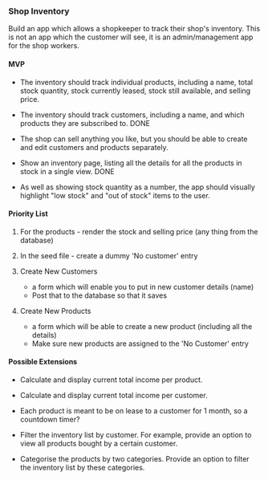 ### Shop Inventory

Build an app which allows a shopkeeper to track their shop's inventory. This is not an app which the customer will see, it is an admin/management app for the shop workers.



#### MVP

* The inventory should track individual products, including a name, total stock quantity, stock currently leased, stock still available, and selling price.

* The inventory should track customers, including a name, and which products they are subscribed to. DONE

* The shop can sell anything you like, but you should be able to create and edit customers and products separately.

* Show an inventory page, listing all the details for all the products in stock in a single view. DONE

* As well as showing stock quantity as a number, the app should visually highlight "low stock" and "out of stock" items to the user.

#### Priority List

1. For the products - render the stock and selling price (any thing from the database)

2. In the seed file - create a dummy 'No customer' entry

3. Create New Customers
    - a form which will enable you to put in new customer details (name)
    - Post that to the database so that it saves

4. Create New Products
    - a form which will be able to create a new product (including all the details)
    - Make sure new products are assigned to the 'No Customer' entry





















































#### Possible Extensions

* Calculate and display current total income per product.

* Calculate and display current total income per customer.

* Each product is meant to be on lease to a customer for 1 month, so a countdown timer?

* Filter the inventory list by customer. For example, provide an option to view all products bought by a certain customer.

* Categorise the products by two categories.   Provide an option to filter the inventory list by these categories.
